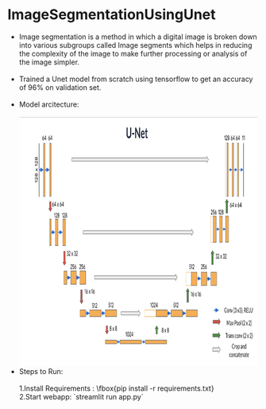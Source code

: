 # ImageSegmentationUsingUnet
<ul>
<li> Image segmentation is a method in which a digital image is broken down into various subgroups called
Image segments which helps in reducing the complexity of the image to make further processing or
analysis of the image simpler.</li>
<br>
<li> Trained a Unet model from scratch using tensorflow to get an accuracy of 96% on validation set.</li>
<br>
<li> Model arcitecture:</li>
<br>
<img src="https://github.com/suniladityajatni/ImageSegmentationUsingUnet/blob/master/unet.png" height=500 width=1000\>
<br>
  <li> Steps to Run:</li>
  <br>
  1.Install Requirements : \fbox{pip install -r requirements.txt}
  <br>
  2.Start webapp: `streamlit run app.py`
</ul>
